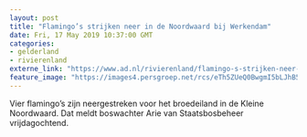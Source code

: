 ```yaml
---
layout: post
title: "Flamingo’s strijken neer in de Noordwaard bij Werkendam"
date: Fri, 17 May 2019 10:37:00 GMT
categories: 
- gelderland 
- rivierenland 
externe_link: "https://www.ad.nl/rivierenland/flamingo-s-strijken-neer-in-de-noordwaard-bij-werkendam~a8c7cf9c/"
feature_image: "https://images4.persgroep.net/rcs/eTh5ZUeQ0BwgmI5bLJhB5OK7wqM/diocontent/125423744/_fitwidth/400/?appId=21791a8992982cd8da851550a453bd7f&quality=0.7"
---
```


Vier flamingo’s zijn neergestreken voor het broedeiland in de Kleine Noordwaard. Dat meldt boswachter Arie van Staatsbosbeheer vrijdagochtend.
